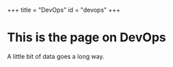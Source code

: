 +++
title = "DevOps"
id = "devops"
+++

# This is the page on DevOps

A little bit of data goes a long way.
